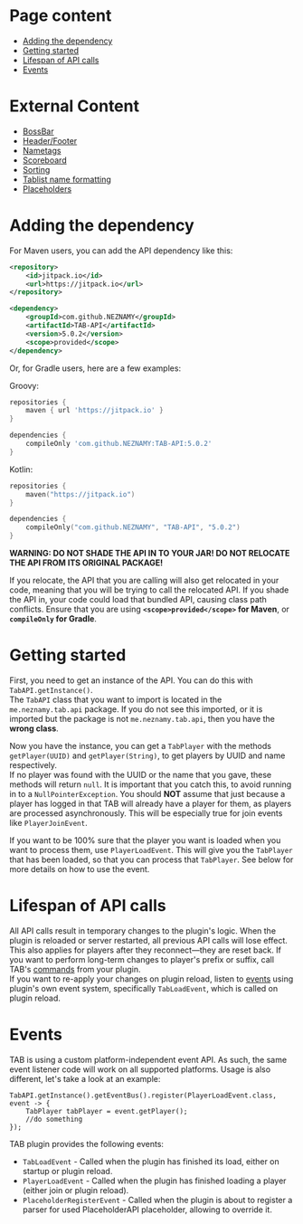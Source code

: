 # Page content
* [Adding the dependency](#adding-the-dependency)
* [Getting started](#getting-started)
* [Lifespan of API calls](#lifespan-of-api-calls)
* [Events](#Events)

# External Content
* [BossBar](https://github.com/NEZNAMY/TAB/wiki/Feature-guide:-Bossbar#api)
* [Header/Footer](https://github.com/NEZNAMY/TAB/wiki/Feature-guide:-Header-&-Footer#api)
* [Nametags](https://github.com/NEZNAMY/TAB/wiki/Feature-guide:-Nametags#api)
* [Scoreboard](https://github.com/NEZNAMY/TAB/wiki/Feature-guide:-Scoreboard#api)
* [Sorting](https://github.com/NEZNAMY/TAB/wiki/Feature-guide:-Sorting-players-in-tablist#api)
* [Tablist name formatting](https://github.com/NEZNAMY/TAB/wiki/Feature-guide:-Tablist-name-formatting#api)
* [Placeholders](https://github.com/NEZNAMY/TAB/wiki/Placeholders#api)

# Adding the dependency

For Maven users, you can add the API dependency like this:

```xml
<repository>
    <id>jitpack.io</id>
    <url>https://jitpack.io</url>
</repository>

<dependency>
    <groupId>com.github.NEZNAMY</groupId>
    <artifactId>TAB-API</artifactId>
    <version>5.0.2</version>
    <scope>provided</scope>
</dependency>
 ```

Or, for Gradle users, here are a few examples:

Groovy:
```groovy
repositories {
    maven { url 'https://jitpack.io' }
}

dependencies {
    compileOnly 'com.github.NEZNAMY:TAB-API:5.0.2'
}
```

Kotlin:
```kotlin
repositories {
    maven("https://jitpack.io")
}

dependencies {
    compileOnly("com.github.NEZNAMY", "TAB-API", "5.0.2")
}
```

**WARNING: DO NOT SHADE THE API IN TO YOUR JAR! DO NOT RELOCATE THE API FROM ITS ORIGINAL PACKAGE!**

If you relocate, the API that you are calling will also get relocated in your code, meaning that you will be trying to call the relocated API. If you shade the API in, your code could load that bundled API, causing class path conflicts.
Ensure that you are using **`<scope>provided</scope>` for Maven**, or **`compileOnly` for Gradle**.

# Getting started
First, you need to get an instance of the API.
You can do this with `TabAPI.getInstance()`.  
The `TabAPI` class that you want to import is located in the `me.neznamy.tab.api` package.
If you do not see this imported,
or it is imported but the package is not `me.neznamy.tab.api`, then you have the **wrong class**.

Now you have the instance, you can get a `TabPlayer` with the methods `getPlayer(UUID)` and `getPlayer(String)`, to get players by UUID and name respectively.  
If no player was found with the UUID or the name that you gave, these methods will return `null`. It is important that you catch this, to avoid running in to a `NullPointerException`. You should **NOT** assume that just because a player has logged in that TAB will already have a player for them, as players are processed asynchronously. This will be especially true for join events like `PlayerJoinEvent`.

If you want to be 100% sure that the player you want is loaded when you want to process them, use `PlayerLoadEvent`.
This will give you the `TabPlayer` that has been loaded, so that you can process that `TabPlayer`.
See below for more details on how to use the event.

# Lifespan of API calls
All API calls result in temporary changes to the plugin's logic.
When the plugin is reloaded or server restarted, all previous API calls will lose effect.
This also applies for players after they reconnect—they are reset back.
If you want to perform long-term changes to player's prefix or suffix,
call TAB's [commands](https://github.com/NEZNAMY/TAB/wiki/Commands-&-Permissions) from your plugin.  
If you want to re-apply your changes on plugin reload, listen to [events](#events) using plugin's own event system,
specifically `TabLoadEvent`, which is called on plugin reload.

# Events
TAB is using a custom platform-independent event API. As such, the same event listener code will work on all supported platforms. Usage is also different, let's take a look at an example:
```
TabAPI.getInstance().getEventBus().register(PlayerLoadEvent.class, event -> {
    TabPlayer tabPlayer = event.getPlayer();
    //do something
});
```
TAB plugin provides the following events:
* `TabLoadEvent` - Called when the plugin has finished its load, either on startup or plugin reload.
* `PlayerLoadEvent` - Called when the plugin has finished loading a player (either join or plugin reload).
* `PlaceholderRegisterEvent` - Called when the plugin is about to register a parser for used PlaceholderAPI placeholder, allowing to override it.